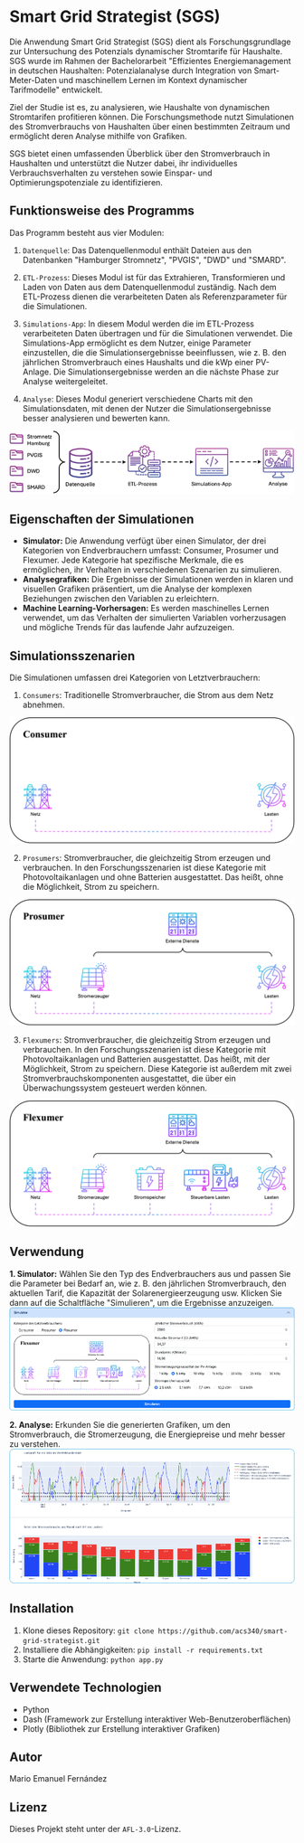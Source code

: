 # Smart Grid Strategist (SGS)
Die Anwendung Smart Grid Strategist (SGS) dient als Forschungsgrundlage zur Untersuchung des Potenzials dynamischer Stromtarife für Haushalte. SGS wurde im Rahmen der Bachelorarbeit "Effizientes Energiemanagement in deutschen Haushalten: Potenzialanalyse durch Integration von Smart-Meter-Daten und maschinellem Lernen im Kontext dynamischer Tarifmodelle" entwickelt.

Ziel der Studie ist es, zu analysieren, wie Haushalte von dynamischen Stromtarifen profitieren können. Die Forschungsmethode nutzt Simulationen des Stromverbrauchs von Haushalten über einen bestimmten Zeitraum und ermöglicht deren Analyse mithilfe von Grafiken.

SGS bietet einen umfassenden Überblick über den Stromverbrauch in Haushalten und unterstützt die Nutzer dabei, ihr individuelles Verbrauchsverhalten zu verstehen sowie Einspar- und Optimierungspotenziale zu identifizieren.


## Funktionsweise des Programms
Das Programm besteht aus vier Modulen:

1. `Datenquelle`:  Das Datenquellenmodul enthält Dateien aus den Datenbanken "Hamburger Stromnetz", "PVGIS", "DWD" und "SMARD".
   
3. `ETL-Prozess`: Dieses Modul ist für das Extrahieren, Transformieren und Laden von Daten aus dem Datenquellenmodul zuständig. Nach dem ETL-Prozess dienen die verarbeiteten Daten als Referenzparameter für die Simulationen.
   
4. `Simulations-App`: In diesem Modul werden die im ETL-Prozess verarbeiteten Daten übertragen und für die Simulationen verwendet. Die Simulations-App ermöglicht es dem Nutzer, einige Parameter einzustellen, die die Simulationsergebnisse beeinflussen, wie z. B. den jährlichen Stromverbrauch eines Haushalts und die kWp einer PV-Anlage. Die Simulationsergebnisse werden an die nächste Phase zur Analyse weitergeleitet.
   
6. `Analyse`: Dieses Modul generiert verschiedene Charts mit den Simulationsdaten, mit denen der Nutzer die Simulationsergebnisse besser analysieren und bewerten kann.

<p align="center">
  <img src="./Bilder/App-Module.png" alt="App-Module.png">
<p>

## Eigenschaften der Simulationen

- **Simulator:** Die Anwendung verfügt über einen Simulator, der drei Kategorien von Endverbrauchern umfasst: Consumer, Prosumer und Flexumer. Jede Kategorie hat spezifische Merkmale, die es ermöglichen, ihr Verhalten in verschiedenen Szenarien zu simulieren.
- **Analysegrafiken:** Die Ergebnisse der Simulationen werden in klaren und visuellen Grafiken präsentiert, um die Analyse der komplexen Beziehungen zwischen den Variablen zu erleichtern.
- **Machine Learning-Vorhersagen:** Es werden maschinelles Lernen verwendet, um das Verhalten der simulierten Variablen vorherzusagen und mögliche Trends für das laufende Jahr aufzuzeigen.
## Simulationsszenarien
Die Simulationen umfassen drei Kategorien von Letztverbrauchern:
1. `Consumers`: Traditionelle Stromverbraucher, die Strom aus dem Netz abnehmen.
<p1 align="center">
  <img src="./Bilder/Consumer.png" alt="Consumer.png">
</p1>

2. `Prosumers`: Stromverbraucher, die gleichzeitig Strom erzeugen und verbrauchen. In den Forschungsszenarien ist diese Kategorie mit Photovoltaikanlagen und ohne Batterien ausgestattet. Das heißt, ohne die Möglichkeit, Strom zu speichern.
<p1 align="center">
  <img src="./Bilder/Prosumer.png" alt="Prosumer.png">
</p1>

3. `Flexumers`: Stromverbraucher, die gleichzeitig Strom erzeugen und verbrauchen. In den Forschungsszenarien ist diese Kategorie mit Photovoltaikanlagen und Batterien ausgestattet. Das heißt, mit der Möglichkeit, Strom zu speichern. Diese Kategorie ist außerdem mit zwei Stromverbrauchskomponenten ausgestattet, die über ein Überwachungssystem gesteuert werden können.
<p1 align="center">
  <img src="./Bilder/Flexumer.png" alt="Flexumer.png">
</p1>

## Verwendung

**1. Simulator:** Wählen Sie den Typ des Endverbrauchers aus und passen Sie die Parameter bei Bedarf an, wie z. B. den jährlichen Stromverbrauch, den aktuellen Tarif, die Kapazität der Solarenergieerzeugung usw. Klicken Sie dann auf die Schaltfläche "Simulieren", um die Ergebnisse anzuzeigen.
<p1 align="center">
  <img src="./Bilder/Simulator.png" alt="Simulator.png">
</p1>

**2. Analyse:** Erkunden Sie die generierten Grafiken, um den Stromverbrauch, die Stromerzeugung, die Energiepreise und mehr besser zu verstehen.
<p1 align="center">
  <img src="./Bilder/Analyse.png" alt="Analyse.png">
</p1>

## Installation

1. Klone dieses Repository: `git clone https://github.com/acs340/smart-grid-strategist.git`
2. Installiere die Abhängigkeiten: `pip install -r requirements.txt`
3. Starte die Anwendung: `python app.py`
## Verwendete Technologien

- Python
- Dash (Framework zur Erstellung interaktiver Web-Benutzeroberflächen)
- Plotly (Bibliothek zur Erstellung interaktiver Grafiken)
## Autor

Mario Emanuel Fernández

## Lizenz

Dieses Projekt steht unter der `AFL-3.0`-Lizenz.
